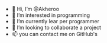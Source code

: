 - 👋 Hi, I’m @Akheroo
- 👀 I’m interested in programming
- 🌱 I’m currently lear per programmer
- 💞️ I’m looking to collaborate a project
- 📫 you can contact me on GitHub's

<!---
Akheroo/Akheroo is a ✨ special ✨ repository because its `README.md` (this file) appears on your GitHub profile.
You can click the Preview link to take a look at your changes.
--->
